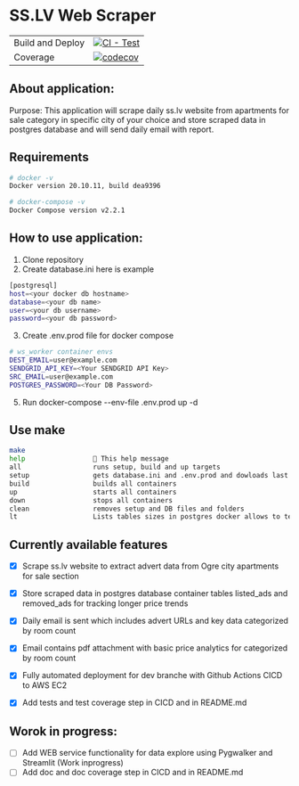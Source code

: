 # SS.LV Web Scraper 

| | |
| --- | --- |
| Build and Deploy | [![CI - Test](https://github.com/vfedotovs/sslv_web_scraper/actions/workflows/CICD-dev-1412.yml/badge.svg)](https://github.com/vfedotovs/sslv_web_scraper/actions/workflows/CICD-dev-1412.yml) |
| Coverage | [![codecov](https://codecov.io/gh/vfedotovs/sslv_web_scraper/graph/badge.svg?token=Y9AQW4YEYH)](https://codecov.io/gh/vfedotovs/sslv_web_scraper) |

## About application:
Purpose: This application will scrape daily ss.lv website from apartments for sale category in specific city of your choice
and store scraped data in postgres database and will send daily email with report.


## Requirements

```bash
# docker -v                                                                 
Docker version 20.10.11, build dea9396

# docker-compose -v                                                                  
Docker Compose version v2.2.1

```

## How to use application:
1. Clone repository 
2. Create database.ini here is example
```bash                                      
[postgresql]
host=<your docker db hostname>
database=<your db name>
user=<your db username>
password=<your db password>

```
3. Create .env.prod file for docker compose
```bash                                      
# ws_worker container envs
DEST_EMAIL=user@example.com
SENDGRID_API_KEY=<Your SENDGRID API Key>
SRC_EMAIL=user@example.com
POSTGRES_PASSWORD=<Your DB Password>
```
5. Run docker-compose --env-file .env.prod up -d

## Use make
```bash
make                                                                          
help                 💬 This help message
all                  runs setup, build and up targets
setup                gets database.ini and .env.prod and dowloads last DB bacukp file
build                builds all containers
up                   starts all containers
down                 stops all containers
clean                removes setup and DB files and folders
lt                   Lists tables sizes in postgres docker allows to test if DB dump was restored correctly
```


## Currently available features
- [x] Scrape ss.lv website to extract advert data from Ogre city apartments for sale section
- [x] Store scraped data in postgres database container tables listed_ads and removed_ads for tracking longer price trends
- [x] Daily email is sent which includes advert URLs and key data categorized by room count
- [x] Email contains pdf attachment with basic price analytics for categorized by room count
- [x] Fully automated deployment for dev branche with Github Actions CICD to AWS EC2
- [x] Add tests and test coverage step in CICD and in README.md


## Worok in progress:
- [ ] Add WEB service functionality for data explore using Pygwalker and Streamlit (Work inprogress)
- [ ] Add doc and doc coverage step in CICD and in README.md
